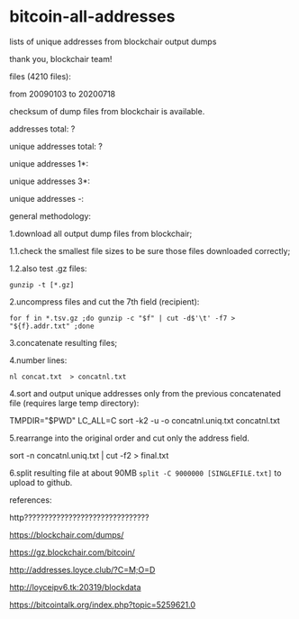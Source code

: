 # bitcoin-all-addresses
lists of unique addresses from blockchair output dumps

thank you, blockchair team!

files (4210 files):

from 20090103 to 20200718

checksum of dump files from blockchair is available.


addresses total: ?

unique addresses total: ?

unique addresses 1*:

unique addresses 3*:

unique addresses *-*:

general methodology:

1.download all output dump files from blockchair;

1.1.check the smallest file sizes to be sure those files downloaded correctly;

1.2.also test .gz files:

    gunzip -t [*.gz]

2.uncompress files and cut the 7th field (recipient):

    for f in *.tsv.gz ;do gunzip -c "$f" | cut -d$'\t' -f7 > "${f}.addr.txt" ;done

3.concatenate resulting files;

4.number lines:

    nl concat.txt  > concatnl.txt

4.sort and output unique addresses only from the previous concatenated file (requires large temp directory):

   TMPDIR="$PWD" LC_ALL=C sort -k2 -u -o concatnl.uniq.txt concatnl.txt

5.rearrange into the original order and cut only the address field.

   sort -n concatnl.uniq.txt | cut -f2 > final.txt

6.split resulting file at about 90MB `split -C 9000000 [SINGLEFILE.txt]` to upload to github.

references:

http???????????????????????????????

https://blockchair.com/dumps/

https://gz.blockchair.com/bitcoin/

http://addresses.loyce.club/?C=M;O=D

http://loyceipv6.tk:20319/blockdata

https://bitcointalk.org/index.php?topic=5259621.0
